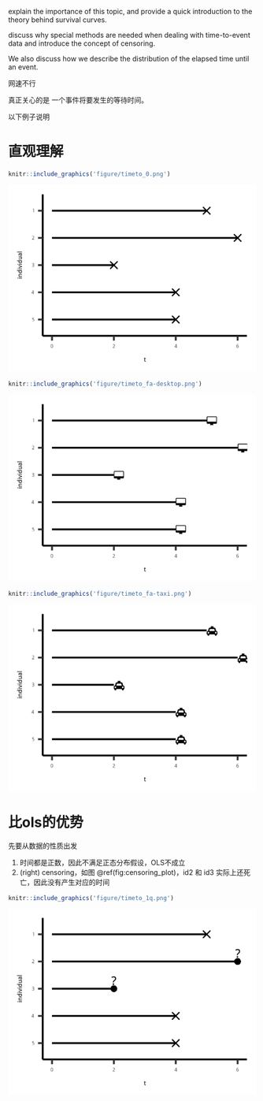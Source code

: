 
explain the importance of this topic, and provide a quick introduction
to the theory behind survival curves.

discuss why special methods are needed when dealing with time-to-event
data and introduce the concept of censoring.

We also discuss how we describe the distribution of the elapsed time
until an event.

网速不行

真正关心的是 一个事件将要发生的等待时间。

以下例子说明

# 直观理解

``` r
knitr::include_graphics('figure/timeto_0.png')
```

![一个人距离死亡的时间](figure/timeto_0.png)

``` r
knitr::include_graphics('figure/timeto_fa-desktop.png')
```

![一个人再次找到工作的时间](figure/timeto_fa-desktop.png)

``` r
knitr::include_graphics('figure/timeto_fa-taxi.png')
```

![一个人打到车的时间](figure/timeto_fa-taxi.png)

# 比ols的优势

先要从数据的性质出发

1.  时间都是正数，因此不满足正态分布假设，OLS不成立
2.  (right) censoring，如图 @ref(fig:censoring\_plot)，id2 和 id3
    实际上还死亡，因此没有产生对应的时间

<!-- end list -->

``` r
knitr::include_graphics('figure/timeto_1q.png')
```

![](figure/timeto_1q.png)<!-- -->
